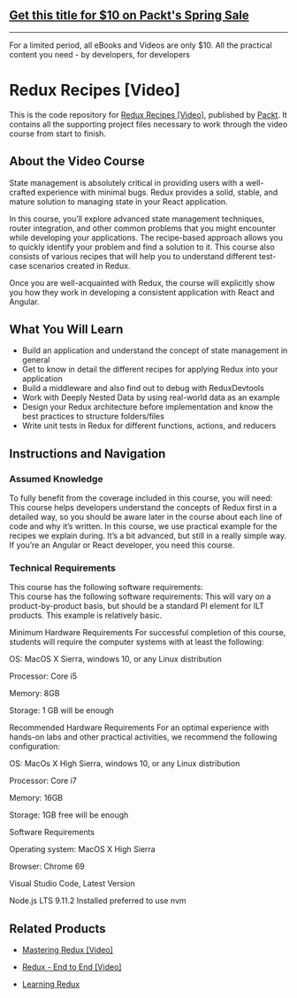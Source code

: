 ## [Get this title for $10 on Packt's Spring Sale](https://www.packt.com/V06949?utm_source=github&utm_medium=packt-github-repo&utm_campaign=spring_10_dollar_2022)
-----
For a limited period, all eBooks and Videos are only $10. All the practical content you need \- by developers, for developers

# Redux Recipes [Video]
This is the code repository for [Redux Recipes [Video]](https://www.packtpub.com/web-development/redux-recipes-video?utm_source=github&utm_medium=repository&utm_campaign=9781787282766), published by [Packt](https://www.packtpub.com/?utm_source=github). It contains all the supporting project files necessary to work through the video course from start to finish.
## About the Video Course
State management is absolutely critical in providing users with a well-crafted experience with minimal bugs. Redux provides a solid, stable, and mature solution to managing state in your React application.

In this course, you’ll explore advanced state management techniques, router integration, and other common problems that you might encounter while developing your applications. The recipe-based approach allows you to quickly identify your problem and find a solution to it. This course also consists of various recipes that will help you to understand different test-case scenarios created in Redux. 

Once you are well-acquainted with Redux, the course will explicitly show you how they work in developing a consistent application with React and Angular.


<H2>What You Will Learn</H2>
<DIV class=book-info-will-learn-text>
<UL>
<LI>Build an application and understand the concept of state management in general 
<LI>Get to know in detail the different recipes for applying Redux into your application 
<LI>Build a middleware and also find out to debug with ReduxDevtools 
<LI>Work with Deeply Nested Data by using real-world data as an example 
<LI>Design your Redux architecture before implementation and know the best practices to structure folders/files 
<LI>Write unit tests in Redux for different functions, actions, and reducers </LI></UL></DIV>

## Instructions and Navigation
### Assumed Knowledge
To fully benefit from the coverage included in this course, you will need:<br/>
This course helps developers understand the concepts of Redux first in a detailed way, so you should be aware later in the course about each line of code and why it’s written. In this course, we use practical example for the recipes we explain during. It’s a bit advanced, but still in a really simple way. If you’re an Angular or React developer, you need this course.
### Technical Requirements
This course has the following software requirements:<br/>
This course has the following software requirements:
This will vary on a product-by-product basis, but should be a standard PI element for ILT products. This example is relatively basic.

Minimum Hardware Requirements For successful completion of this course, students will require the computer systems with at least the following:

OS: MacOS X Sierra, windows 10, or any Linux distribution

Processor: Core i5

Memory: 8GB

Storage: 1 GB will be enough

Recommended Hardware Requirements For an optimal experience with hands-on labs and other practical activities, we recommend the following configuration:

OS: MacOs X High Sierra, windows 10, or any Linux distribution

Processor: Core i7

Memory: 16GB

Storage: 1GB free will be enough

Software Requirements

Operating system: MacOS X High Sierra

Browser: Chrome 69

Visual Studio Code, Latest Version

Node.js LTS 9.11.2 Installed preferred to use nvm

## Related Products
* [Mastering Redux [Video]](https://www.packtpub.com/application-development/mastering-redux-video?utm_source=github&utm_medium=repository&utm_campaign=9781789535839)

* [Redux - End to End [Video]](https://www.packtpub.com/application-development/redux-end-end-video?utm_source=github&utm_medium=repository&utm_campaign=9781788394277)

* [Learning Redux](https://www.packtpub.com/web-development/learning-redux?utm_source=github&utm_medium=repository&utm_campaign=9781786462398)
